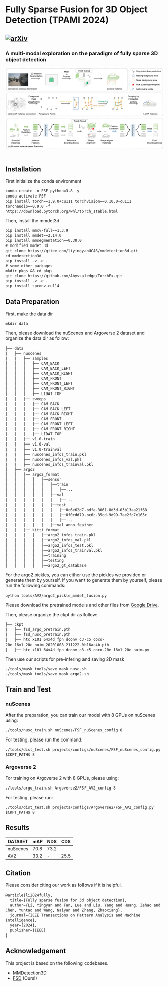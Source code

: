 # Fully Sparse Fusion for 3D Object Detection (TPAMI 2024)
## [![arXiv](https://img.shields.io/badge/arXiv-Paper-<COLOR>.svg)](https://arxiv.org/abs/2304.12310)

### A multi-modal exploration on the paradigm of fully sparse 3D object detection

<div align="center">
  <img src="figs/pipeline.jpg" width="800"/>
</div><br/>

## Installation
First initialize the conda environment
```shell
conda create -n FSF python=3.8 -y
conda activate FSF
pip install torch==1.9.0+cu111 torchvision==0.10.0+cu111 torchaudio==0.9.0 -f https://download.pytorch.org/whl/torch_stable.html
```

Then, install the mmdet3d
```shell
pip install mmcv-full==1.3.9
pip install mmdet==2.14.0
pip install mmsegmentation==0.30.0
# modified mmdet 3d
git clone https://gitee.com/liyingyanUCAS/mmdetection3d.git
cd mmdetection3d
pip install -v -e .
# some other packages
mkdir pkgs && cd pkgs
git clone https://github.com/Abyssaledge/TorchEx.git
pip install -v -e .
pip install spconv-cu114
```


## Data Preparation
First, make the data dir
```shell
mkdir data
```
Then, please download the nuScenes and Argoverse 2 dataset and organize the data dir as follow:
```
├── data
|   ├── nuscenes
|   |   ├── samples
│   │   │   ├── CAM_BACK
│   │   │   ├── CAM_BACK_LEFT
│   │   │   ├── CAM_BACK_RIGHT
│   │   │   ├── CAM_FRONT
│   │   │   ├── CAM_FRONT_LEFT
│   │   │   ├── CAM_FRONT_RIGHT
│   │   │   ├── LIDAT_TOP
|   |   ├── sweeps
│   │   │   ├── CAM_BACK
│   │   │   ├── CAM_BACK_LEFT
│   │   │   ├── CAM_BACK_RIGHT
│   │   │   ├── CAM_FRONT
│   │   │   ├── CAM_FRONT_LEFT
│   │   │   ├── CAM_FRONT_RIGHT
│   │   │   ├── LIDAT_TOP
|   |   ├── v1.0-train
|   |   ├── v1.0-val
|   |   ├── v1.0-trainval
|   |   ├── nuscenes_infos_train.pkl
|   |   ├── nuscenes_infos_val.pkl
|   |   ├── nuscenes_infos_trainval.pkl
│   ├── argo2
│   │   │── argo2_format
│   │   │   │   │──sensor
│   │   │   │   │   │──train
│   │   │   │   │   │   │──...
│   │   │   │   │   │──val
│   │   │   │   │   │   │──...
│   │   │   │   │   │──test
│   │   │   │   │   │   │──0c6e62d7-bdfa-3061-8d3d-03b13aa21f68
│   │   │   │   │   │   │──0f0cdd79-bc6c-35cd-9d99-7ae2fc7e165c
│   │   │   │   │   │   │──...
│   │   │   │   │   │──val_anno.feather
│   │   │── kitti_format
│   │   │   │   │──argo2_infos_train.pkl
│   │   │   │   │──argo2_infos_val.pkl
│   │   │   │   │──argo2_infos_test.pkl
│   │   │   │   │──argo2_infos_trainval.pkl
│   │   │   │   │──training
│   │   │   │   │──testing
│   │   │   │   │──argo2_gt_database
```

For the argo2 pickles, you can either use the pickles we provided or generate them by yourself. If you want to generate them by yourself, please run the following commands:
```shell
python tools/AV2/argo2_pickle_mmdet_fusion.py
```

Please download the pretrained models and other files from [Google Drive](https://drive.google.com/drive/folders/1pylLxV6SEw2yf-ZZroKtCPAOKLg6nrUY?usp=drive_link).


Then, please organize the ckpt dir as follow:
```
├── ckpt
|   ├── fsd_argo_pretrain.pth
|   ├── fsd_nusc_pretrain.pth
|   ├── htc_x101_64x4d_fpn_dconv_c3-c5_coco-20e_16x1_20e_nuim_20201008_211222-0b16ac4b.pth
|   ├── htc_x101_64x4d_fpn_dconv_c3-c5_coco-20e_16x1_20e_nuim.py
```

Then use our scripts for pre-infering and saving 2D mask
```shell
./tools/mask_tools/save_mask_nusc.sh
./tools/mask_tools/save_mask_argo2.sh
```

## Train and Test
### nuScenes
After the preparation, you can train our model with 8 GPUs on nuScenes using:
```shell
./tools/nusc_train.sh nuScenes/FSF_nuScenes_config 8
```
For testing, please run the command:
```shell
./tools/dist_test.sh projects/configs/nuScenes/FSF_nuScenes_config.py $CKPT_PATH$ 8
```

### Argoverse 2
For training on Argoverse 2 with 8 GPUs, please using:
```shell
./tools/argo_train.sh Argoverse2/FSF_AV2_config 8
```
For testing, please run:
```shell
./tools/dist_test.sh projects/configs/Argoverse2/FSF_AV2_config.py $CKPT_PATH$ 8
```

## Results
| DATASET  | mAP  | NDS  | CDS |
|----------|------|------|-----|
| nuScenes | 70.8 | 73.2 |  -  |
| AV2      | 33.2 |  -   | 25.5|


## Citation
Please consider citing our work as follows if it is helpful.
```
@article{li2024fully,
  title={Fully sparse fusion for 3d object detection},
  author={Li, Yingyan and Fan, Lue and Liu, Yang and Huang, Zehao and Chen, Yuntao and Wang, Naiyan and Zhang, Zhaoxiang},
  journal={IEEE Transactions on Pattern Analysis and Machine Intelligence},
  year={2024},
  publisher={IEEE}
}
```

## Acknowledgement
This project is based on the following codebases. 

* [MMDetection3D](https://github.com/open-mmlab/mmdetection3d)
* [FSD](https://github.com/tusen-ai/SST) (Ours!)
